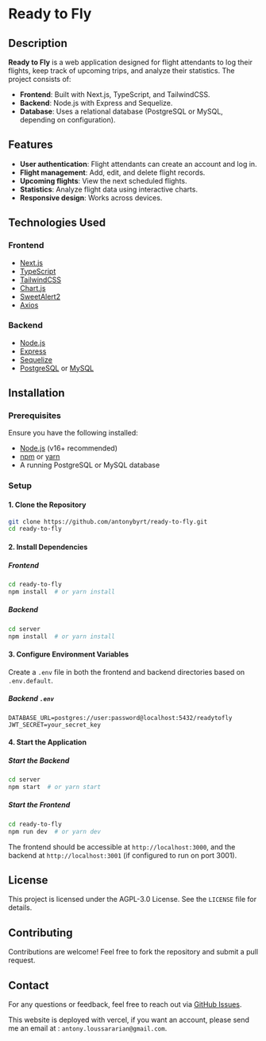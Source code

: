 # Ready to Fly

## Description
**Ready to Fly** is a web application designed for flight attendants to log their flights, keep track of upcoming trips, and analyze their statistics. The project consists of:

- **Frontend**: Built with Next.js, TypeScript, and TailwindCSS.
- **Backend**: Node.js with Express and Sequelize.
- **Database**: Uses a relational database (PostgreSQL or MySQL, depending on configuration).

## Features
- **User authentication**: Flight attendants can create an account and log in.
- **Flight management**: Add, edit, and delete flight records.
- **Upcoming flights**: View the next scheduled flights.
- **Statistics**: Analyze flight data using interactive charts.
- **Responsive design**: Works across devices.

## Technologies Used
### Frontend
- [Next.js](https://nextjs.org/)
- [TypeScript](https://www.typescriptlang.org/)
- [TailwindCSS](https://tailwindcss.com/)
- [Chart.js](https://www.chartjs.org/)
- [SweetAlert2](https://sweetalert2.github.io/)
- [Axios](https://axios-http.com/)

### Backend
- [Node.js](https://nodejs.org/)
- [Express](https://expressjs.com/)
- [Sequelize](https://sequelize.org/)
- [PostgreSQL](https://www.postgresql.org/) or [MySQL](https://www.mysql.com/)

## Installation
### Prerequisites
Ensure you have the following installed:
- [Node.js](https://nodejs.org/) (v16+ recommended)
- [npm](https://www.npmjs.com/) or [yarn](https://yarnpkg.com/)
- A running PostgreSQL or MySQL database

### Setup
#### 1. Clone the Repository
```sh
git clone https://github.com/antonybyrt/ready-to-fly.git
cd ready-to-fly
```

#### 2. Install Dependencies
##### Frontend
```sh
cd ready-to-fly
npm install  # or yarn install
```

##### Backend
```sh
cd server
npm install  # or yarn install
```

#### 3. Configure Environment Variables
Create a `.env` file in both the frontend and backend directories based on `.env.default`.

##### Backend `.env`
```
DATABASE_URL=postgres://user:password@localhost:5432/readytofly
JWT_SECRET=your_secret_key
```

#### 4. Start the Application
##### Start the Backend
```sh
cd server
npm start  # or yarn start
```

##### Start the Frontend
```sh
cd ready-to-fly
npm run dev  # or yarn dev
```

The frontend should be accessible at `http://localhost:3000`, and the backend at `http://localhost:3001` (if configured to run on port 3001).

## License
This project is licensed under the AGPL-3.0 License. See the `LICENSE` file for details.

## Contributing
Contributions are welcome! Feel free to fork the repository and submit a pull request.

## Contact
For any questions or feedback, feel free to reach out via [GitHub Issues](https://github.com/antonybyrt/ready-to-fly/issues).

This website is deployed with vercel, if you want an account, please send me an email at : `antony.loussararian@gmail.com`.